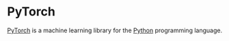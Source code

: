 # PyTorch

[PyTorch][] is a machine learning library for the [Python][] programming
language.

[python]: https://www.python.org/
[pytorch]: https://pytorch.org/
